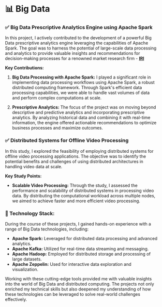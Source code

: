 # **📊 Big Data**

### **✅ Big Data Prescriptive Analytics Engine using Apache Spark**

In this project, I actively contributed to the development of a powerful Big Data prescriptive analytics engine leveraging the capabilities of Apache Spark. The goal was to harness the potential of large-scale data processing and analytics to provide valuable insights and recommendations for decision-making processes for a renowned market research firm - [**IRI**](https://www.iriworldwide.com/en-us)

**Key Contributions:**

1. **Big Data Processing with Apache Spark:** I played a significant role in implementing data processing workflows using Apache Spark, a robust distributed computing framework. Through Spark's efficient data processing capabilities, we were able to handle vast volumes of data and perform complex computations at scale.

2. **Prescriptive Analytics:** The focus of the project was on moving beyond descriptive and predictive analytics and incorporating prescriptive analytics. By analyzing historical data and combining it with real-time information, the engine offered actionable recommendations to optimize business processes and maximize outcomes.



### **✅ Distributed Systems for Offline Video Processing**

In this study, I explored the feasibility of employing distributed systems for offline video processing applications. The objective was to identify the potential benefits and challenges of using distributed architectures in handling video data at scale.

**Key Study Points:**

* **Scalable Video Processing:** Through the study, I assessed the performance and scalability of distributed systems in processing video data. By distributing the computational workload across multiple nodes, we aimed to achieve faster and more efficient video processing.

### **🦾 Technology Stack:**

During the course of these projects, I gained hands-on experience with a range of Big Data technologies, including:

* **Apache Spark:** Leveraged for distributed data processing and advanced analytics.
* **Apache Kafka:** Utilized for real-time data streaming and messaging.
* **Apache Hadoop:** Employed for distributed storage and processing of large datasets.
* **Apache Zeppelin:** Used for interactive data exploration and visualization.

Working with these cutting-edge tools provided me with valuable insights into the world of Big Data and distributed computing. The projects not only enriched my technical skills but also deepened my understanding of how these technologies can be leveraged to solve real-world challenges effectively.






